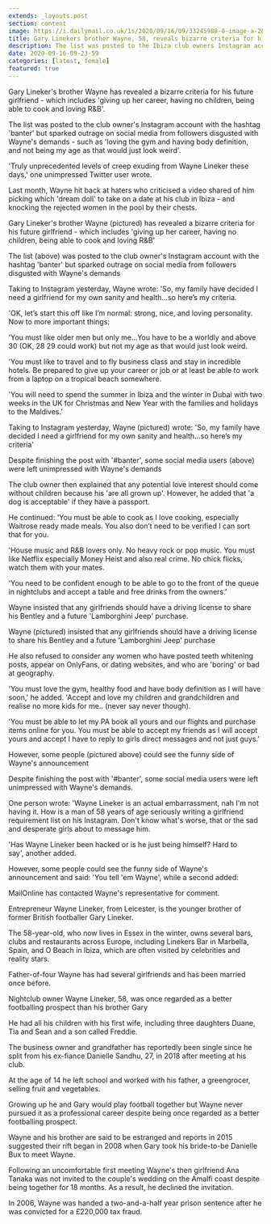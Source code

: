 ```yaml
---
extends: _layouts.post
section: content
image: https://i.dailymail.co.uk/1s/2020/09/16/09/33245988-0-image-a-28_1600243964751.jpg 
title: Gary Linekers brother Wayne, 58, reveals bizarre criteria for his future girlfriend 
description: The list was posted to the Ibiza club owners Instagram account with the hashtag banter but sparked outrage on social media from followers disgusted with Waynes demands. 
date: 2020-09-16-09-23-59 
categories: [latest, female] 
featured: true 
--- 
```

Gary Lineker's brother Wayne has revealed a bizarre criteria for his future girlfriend - which includes 'giving up her career, having no children, being able to cook and loving R&B'.

The list was posted to the club owner's Instagram account with the hashtag 'banter' but sparked outrage on social media from followers disgusted with Wayne's demands - such as 'loving the gym and having body definition, and not being my age as that would just look weird'.

'Truly unprecedented levels of creep exuding from Wayne Lineker these days,' one unimpressed Twitter user wrote.

Last month, Wayne hit back at haters who criticised a video shared of him picking which 'dream doll' to take on a date at his club in Ibiza - and knocking the rejected women in the pool by their chests.

Gary Lineker's brother Wayne (pictured) has revealed a bizarre criteria for his future girlfriend - which includes 'giving up her career, having no children, being able to cook and loving R&B'

The list (above) was posted to the club owner's Instagram account with the hashtag 'banter' but sparked outrage on social media from followers disgusted with Wayne's demands

Taking to Instagram yesterday, Wayne wrote: 'So, my family have decided I need a girlfriend for my own sanity and health...so here’s my criteria.

'OK, let’s start this off like I’m normal: strong, nice, and loving personality. Now to more important things:

'You must like older men but only me...You have to be a worldly and above 30 (OK, 28 29 could work) but not my age as that would just look weird.

'You must like to travel and to fly business class and stay in incredible hotels. Be prepared to give up your career or job or at least be able to work from a laptop on a tropical beach somewhere. 

'You will need to spend the summer in Ibiza and the winter in Dubai with two weeks in the UK for Christmas and New Year with the families and holidays to the Maldives.'

Taking to Instagram yesterday, Wayne (pictured) wrote: 'So, my family have decided I need a girlfriend for my own sanity and health...so here’s my criteria'



















Despite finishing the post with '#banter', some social media users (above) were left unimpressed with Wayne's demands

The club owner then explained that any potential love interest should come without children because his 'are all grown up'. However, he added that 'a dog is acceptable' if they have a passport.

He continued: 'You must be able to cook as I love cooking, especially Waitrose ready made meals. You also don’t need to be verified I can sort that for you. 

'House music and R&B lovers only. No heavy rock or pop music. You must like Netflix especially Money Heist and also real crime. No chick flicks, watch them with your mates. 

'You need to be confident enough to be able to go to the front of the queue in nightclubs and accept a table and free drinks from the owners.'

Wayne insisted that any girlfriends should have a driving license to share his Bentley and a future 'Lamborghini Jeep' purchase.

Wayne (pictured) insisted that any girlfriends should have a driving license to share his Bentley and a future 'Lamborghini Jeep' purchase

He also refused to consider any women who have posted teeth whitening posts, appear on OnlyFans, or dating websites, and who are 'boring' or bad at geography.

'You must love the gym, healthy food and have body definition as I will have soon,' he added. 'Accept and love my children and grandchildren and realise no more kids for me.. (never say never though).

'You must be able to let my PA book all yours and our flights and purchase items online for you. You must be able to accept my friends as I will accept yours and accept I have to reply to girls direct messages and not just guys.'





However, some people (pictured above) could see the funny side of Wayne's announcement

Despite finishing the post with '#banter', some social media users were left unimpressed with Wayne's demands.

One person wrote: 'Wayne Lineker is an actual embarrassment, nah I'm not having it. How is a man of 58 years of age seriously writing a girlfriend requirement list on his Instagram. Don't know what's worse, that or the sad and desperate girls about to message him.

'Has Wayne Lineker been hacked or is he just being himself? Hard to say', another added.

However, some people could see the funny side of Wayne's announcement and said: 'You tell 'em Wayne', while a second added: 

MailOnline has contacted Wayne's representative for comment. 

Entrepreneur Wayne Lineker, from Leicester, is the younger brother of former British footballer Gary Lineker. 

The 58-year-old, who now lives in Essex in the winter, owns several bars, clubs and restaurants across Europe, including Linekers Bar in Marbella, Spain, and O Beach in Ibiza, which are often visited by celebrities and reality stars. 

Father-of-four Wayne has had several girlfriends and has been married once before. 

Nightclub owner Wayne Lineker, 58, was once regarded as a better footballing prospect than his brother Gary 

He had all his children with his first wife, including three daughters Duane, Tia and Sean and a son called Freddie. 

The business owner and grandfather has reportedly been single since he split from his ex-fiance Danielle Sandhu, 27, in 2018 after meeting at his club.  



At the age of 14 he left school and worked with his father, a greengrocer, selling fruit and vegetables. 

Growing up he and Gary would play football together but Wayne never pursued it as a professional career despite being once regarded as a better footballing prospect. 

Wayne and his brother are said to be estranged and reports in 2015 suggested their rift began in 2008 when Gary took his bride-to-be Danielle Bux to meet Wayne. 

Following an uncomfortable first meeting Wayne's then girlfriend Ana Tanaka was not invited to the couple's wedding on the Amalfi coast despite being together for 18 months. As a result, he declined the invitation. 

In 2006, Wayne was handed a two-and-a-half year prison sentence after he was convicted for a £220,000 tax fraud.  

